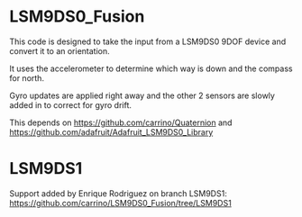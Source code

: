 # LSM9DS0_Fusion

This code is designed to take the input from a LSM9DS0 9DOF device and convert it to an orientation.

It uses the accelerometer to determine which way is down and the compass for north. 

Gyro updates are applied right away and the other 2 sensors are slowly added in to correct for gyro drift.

This depends on https://github.com/carrino/Quaternion and https://github.com/adafruit/Adafruit_LSM9DS0_Library

# LSM9DS1
Support added by Enrique Rodriguez on branch LSM9DS1: https://github.com/carrino/LSM9DS0_Fusion/tree/LSM9DS1
